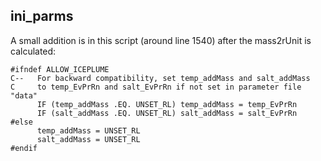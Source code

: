 ## ini_parms

A small addition is in this script (around line 1540) after the mass2rUnit is calculated:
```
#ifndef ALLOW_ICEPLUME
C--   For backward compatibility, set temp_addMass and salt_addMass
C     to temp_EvPrRn and salt_EvPrRn if not set in parameter file "data"
      IF (temp_addMass .EQ. UNSET_RL) temp_addMass = temp_EvPrRn
      IF (salt_addMass .EQ. UNSET_RL) salt_addMass = salt_EvPrRn
#else
      temp_addMass = UNSET_RL
      salt_addMass = UNSET_RL
#endif
```

